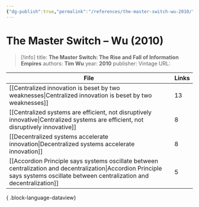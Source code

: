 ```yaml
---
{"dg-publish":true,"permalink":"/references/the-master-switch-wu-2010/"}
---
```



# The Master Switch – Wu (2010)

> [!info]
> title: **The Master Switch: The Rise and Fall of Information Empires**
> authors: **Tim Wu**
> year: **2010**
> publisher: Vintage
> URL: 



| File                                                                                                                                                                                  | Links |
| ------------------------------------------------------------------------------------------------------------------------------------------------------------------------------------- | ----- |
| [[Centralized innovation is beset by two weaknesses\|Centralized innovation is beset by two weaknesses]]                                                                           | 13    |
| [[Centralized systems are efficient, not disruptively innovative\|Centralized systems are efficient, not disruptively innovative]]                                                 | 8     |
| [[Decentralized systems accelerate innovation\|Decentralized systems accelerate innovation]]                                                                                       | 8     |
| [[Accordion Principle says systems oscillate between centralization and decentralization\|Accordion Principle says systems oscillate between centralization and decentralization]] | 5     |

{ .block-language-dataview}
